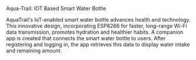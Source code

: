 Aqua-Trail: IOT Based Smart Water Bottle

AquaTrail's IoT-enabled smart water bottle advances health and technology. This innovative design, incorporating ESP8266 for faster, long-range Wi-Fi data transmission, promotes hydration and healthier habits. 
A companion app is created that connects the smart water bottle to users. After registering and logging in, the app retrieves this data to display water intake and remaining amount.
